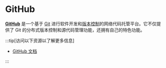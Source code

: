 # GitHub

[**GitHub**](https://github.com/) 是一个基于 [Git](../vcs/git.md) 进行软件开发和[版本控制](../vcs/index.md)的网络代码托管平台。它不仅提供了 Git 的分布式版本控制和源代码管理功能，还拥有自己的特色功能。

:::tip[访问以下资源以了解更多信息]

- [GitHub 文档](https://docs.github.com/zh/get-started/quickstart)

:::
